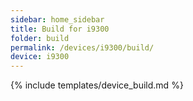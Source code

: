 ```yaml
---
sidebar: home_sidebar
title: Build for i9300
folder: build
permalink: /devices/i9300/build/
device: i9300
---
```

{% include templates/device_build.md %}
